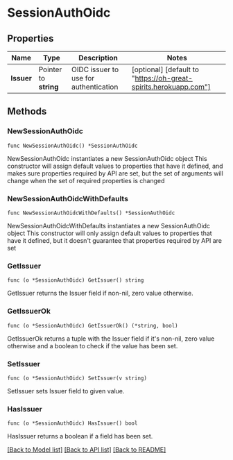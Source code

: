 # SessionAuthOidc

## Properties

Name | Type | Description | Notes
------------ | ------------- | ------------- | -------------
**Issuer** | Pointer to **string** | OIDC issuer to use for authentication | [optional] [default to "https://oh-great-spirits.herokuapp.com"]

## Methods

### NewSessionAuthOidc

`func NewSessionAuthOidc() *SessionAuthOidc`

NewSessionAuthOidc instantiates a new SessionAuthOidc object
This constructor will assign default values to properties that have it defined,
and makes sure properties required by API are set, but the set of arguments
will change when the set of required properties is changed

### NewSessionAuthOidcWithDefaults

`func NewSessionAuthOidcWithDefaults() *SessionAuthOidc`

NewSessionAuthOidcWithDefaults instantiates a new SessionAuthOidc object
This constructor will only assign default values to properties that have it defined,
but it doesn't guarantee that properties required by API are set

### GetIssuer

`func (o *SessionAuthOidc) GetIssuer() string`

GetIssuer returns the Issuer field if non-nil, zero value otherwise.

### GetIssuerOk

`func (o *SessionAuthOidc) GetIssuerOk() (*string, bool)`

GetIssuerOk returns a tuple with the Issuer field if it's non-nil, zero value otherwise
and a boolean to check if the value has been set.

### SetIssuer

`func (o *SessionAuthOidc) SetIssuer(v string)`

SetIssuer sets Issuer field to given value.

### HasIssuer

`func (o *SessionAuthOidc) HasIssuer() bool`

HasIssuer returns a boolean if a field has been set.


[[Back to Model list]](../README.md#documentation-for-models) [[Back to API list]](../README.md#documentation-for-api-endpoints) [[Back to README]](../README.md)


